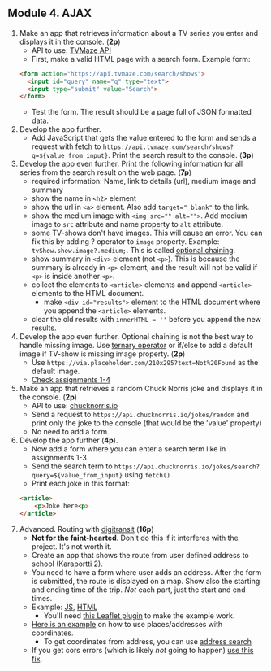 ## Module 4. AJAX
1. Make an app that retrieves information about a TV series you enter and displays it in the console. (**2p**)
   - API to use: [TVMaze API](http://www.tvmaze.com/api#show-search)
   - First, make a valid HTML page with a search form. Example form:
   ```html
   <form action="https://api.tvmaze.com/search/shows">
     <input id="query" name="q" type="text">
     <input type="submit" value="Search">
   </form>
   ```
   - Test the form. The result should be a page full of JSON formatted data.
2. Develop the app further.
   - Add JavaScript that gets the value entered to the form and sends a request with [fetch](apit-ajax.md#here-is-the-same-example-but-this-time-the-airport-code-is-entered-by-using-a-form) to `https://api.tvmaze.com/search/shows?q=${value_from_input}`. Print the search result to the console. (**3p**)
3. Develop the app even further. Print the following information for all series from the search result on the web page. (**7p**)
   - required information: Name, link to details (url), medium image and summary
   - show the name in `<h2>` element
   - show the url in `<a>` element. Also add `target="_blank"` to the link.
   - show the medium image with `<img src="" alt="">`. Add medium image to `src` attribute and name property to `alt` attribute.
   - some TV-shows don't have images. This will cause an error. You can fix this by adding ? operator to `image` property. Example: `tvShow.show.image?.medium;`. This is called [optional chaining](https://developer.mozilla.org/en-US/docs/Web/JavaScript/Reference/Operators/Optional_chaining).
   - show summary in `<div>` element (not `<p>`). This is because the summary is already in `<p>` element, and the result will not be valid if `<p>` is inside another `<p>`.
   - collect the elements to `<article>` elements and append `<article>` elements to the HTML document.
      - make `<div id="results">` element to the HTML document where you append the `<article>` elements.  
   - clear the old results with `innerHTML = ''` before you append the new results.
4. Develop the app even further. Optional chaining is not the best way to handle missing image. Use [ternary operator](https://developer.mozilla.org/en-US/docs/Web/JavaScript/Reference/Operators/Conditional_Operator) or if/else to add a default image if TV-show is missing image property. (**2p**)
   - Use `https://via.placeholder.com/210x295?text=Not%20Found` as the default image.
   - [Check assignments 1-4](https://js-checker.azurewebsites.net/#/student/64524f3f9e9d273d01b2c8a9) 
5. Make an app that retrieves a random Chuck Norris joke and displays it in the console. (**2p**)
    - API to use: [chucknorris.io](https://api.chucknorris.io/)
    - Send a request to `https://api.chucknorris.io/jokes/random` and print only the joke to the console (that would be the 'value' property)
    - No need to add a form.
6. Develop the app further (**4p**).
    - Now add a form where you can enter a search term like in assignments 1-3
    - Send the search term to `https://api.chucknorris.io/jokes/search?query=${value_from_input}` using `fetch()`
    - Print each joke in this format:
    ```html
    <article>
        <p>Joke here<p>
    </article>
    ``` 
7. Advanced. Routing with [digitransit](https://digitransit.fi/en/developers/apis/1-routing-api/)  (**16p**)
   - **Not for the faint-hearted**. Don't do this if it interferes with the project. It's not worth it.
   - Create an app that shows the route from user defined address to school (Karaportti 2).
   - You need to have a form where user adds an address. After the form is submitted, the route is displayed on a map. Show also the starting and ending time of the trip. _Not_ each part, just the start and end times.
   - Example: [JS](https://github.com/ilkkamtk/JavaScript-english/blob/main/api-esimerkit/js/esim4.js), [HTML](https://github.com/ilkkamtk/JavaScript-english/blob/main/api-esimerkit/esim4.html)
      - You'll need [this Leaflet plugin](https://github.com/ilkkamtk/JavaScript-english/blob/main/api-esimerkit/js/Polyline.encoded.js) to make the example work.
   - [Here is an example](https://digitransit.fi/en/developers/apis/1-routing-api/itinerary-planning/#basic-route-from-kamppi-helsinki-to-pisa-espoo) on how to use places/addresses with coordinates.
      - To get coordinates from address, you can use [address search ](https://digitransit.fi/en/developers/apis/2-geocoding-api/address-search/)
   - If you get cors errors (which is likely _not_ going to happen) [use this fix](https://github.com/ilkkamtk/corsfix).

